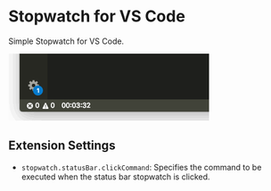 # Stopwatch for VS Code

Simple Stopwatch for VS Code.

![vscode-stopwatch](images/vscode-stopwatch.gif)

## Extension Settings

- `stopwatch.statusBar.clickCommand`: Specifies the command to be executed when the status bar stopwatch is clicked.
